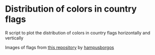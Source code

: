 
# Distribution of colors in country flags

R script to plot the distribution of colors in country flags horizontally and vertically

Images of flags from [this repository](https://github.com/hampusborgos/country-flags) by [hampusborgos](https://github.com/hampusborgos)


